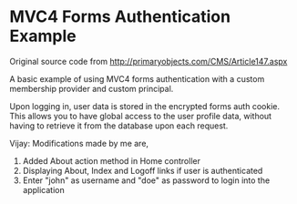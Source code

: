 MVC4 Forms Authentication Example
===================
Original source code from
http://primaryobjects.com/CMS/Article147.aspx

A basic example of using MVC4 forms authentication with a custom membership provider and custom principal.

Upon logging in, user data is stored in the encrypted forms auth cookie. This allows you to have global access to the user profile data, without having to retrieve it from the database upon each request.

Vijay: Modifications made by me are,
1. Added About action method in Home controller
2. Displaying About, Index and Logoff links if user is authenticated
3. Enter "john" as username and "doe" as password to login into the application

